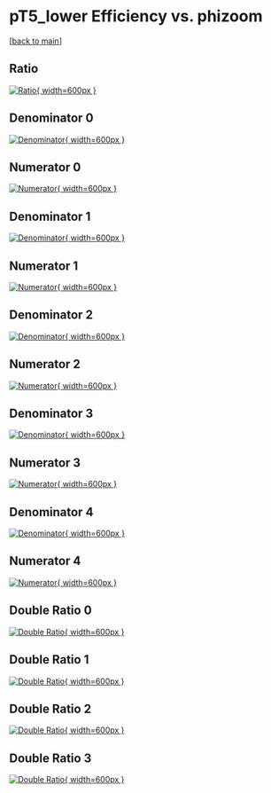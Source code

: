 # pT5_lower Efficiency vs. phizoom

[[back to main](./)]



## Ratio

[![Ratio](../mtv/var/pT5_lower_xtr_13_-1_eff_phizoom.png){ width=600px }](../mtv/var/pT5_lower_xtr_13_-1_eff_phizoom.pdf)

## Denominator 0

[![Denominator](../mtv/den/pT5_lower_xtr_13_-1_eff_phizoom_den0.png){ width=600px }](../mtv/den/pT5_lower_xtr_13_-1_eff_phizoom_den0.pdf)

## Numerator 0

[![Numerator](../mtv/num/pT5_lower_xtr_13_-1_eff_phizoom_num0.png){ width=600px }](../mtv/num/pT5_lower_xtr_13_-1_eff_phizoom_num0.pdf)

## Denominator 1

[![Denominator](../mtv/den/pT5_lower_xtr_13_-1_eff_phizoom_den1.png){ width=600px }](../mtv/den/pT5_lower_xtr_13_-1_eff_phizoom_den1.pdf)

## Numerator 1

[![Numerator](../mtv/num/pT5_lower_xtr_13_-1_eff_phizoom_num1.png){ width=600px }](../mtv/num/pT5_lower_xtr_13_-1_eff_phizoom_num1.pdf)

## Denominator 2

[![Denominator](../mtv/den/pT5_lower_xtr_13_-1_eff_phizoom_den2.png){ width=600px }](../mtv/den/pT5_lower_xtr_13_-1_eff_phizoom_den2.pdf)

## Numerator 2

[![Numerator](../mtv/num/pT5_lower_xtr_13_-1_eff_phizoom_num2.png){ width=600px }](../mtv/num/pT5_lower_xtr_13_-1_eff_phizoom_num2.pdf)

## Denominator 3

[![Denominator](../mtv/den/pT5_lower_xtr_13_-1_eff_phizoom_den3.png){ width=600px }](../mtv/den/pT5_lower_xtr_13_-1_eff_phizoom_den3.pdf)

## Numerator 3

[![Numerator](../mtv/num/pT5_lower_xtr_13_-1_eff_phizoom_num3.png){ width=600px }](../mtv/num/pT5_lower_xtr_13_-1_eff_phizoom_num3.pdf)

## Denominator 4

[![Denominator](../mtv/den/pT5_lower_xtr_13_-1_eff_phizoom_den4.png){ width=600px }](../mtv/den/pT5_lower_xtr_13_-1_eff_phizoom_den4.pdf)

## Numerator 4

[![Numerator](../mtv/num/pT5_lower_xtr_13_-1_eff_phizoom_num4.png){ width=600px }](../mtv/num/pT5_lower_xtr_13_-1_eff_phizoom_num4.pdf)

## Double Ratio 0

[![Double Ratio](../mtv/ratio/pT5_lower_xtr_13_-1_eff_phizoom_ratio0.png){ width=600px }](../mtv/ratio/pT5_lower_xtr_13_-1_eff_phizoom_ratio0.pdf)

## Double Ratio 1

[![Double Ratio](../mtv/ratio/pT5_lower_xtr_13_-1_eff_phizoom_ratio1.png){ width=600px }](../mtv/ratio/pT5_lower_xtr_13_-1_eff_phizoom_ratio1.pdf)

## Double Ratio 2

[![Double Ratio](../mtv/ratio/pT5_lower_xtr_13_-1_eff_phizoom_ratio2.png){ width=600px }](../mtv/ratio/pT5_lower_xtr_13_-1_eff_phizoom_ratio2.pdf)

## Double Ratio 3

[![Double Ratio](../mtv/ratio/pT5_lower_xtr_13_-1_eff_phizoom_ratio3.png){ width=600px }](../mtv/ratio/pT5_lower_xtr_13_-1_eff_phizoom_ratio3.pdf)

